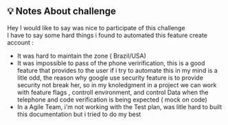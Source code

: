 ## 💡 Notes About challenge


Hey I would like to say was nice to participate of this challenge  </b></br>
I have to say some hard things i found to automated this feature create account : </b></br>

- It was hard to maintain the zone ( Brazil/USA)
- It was impossible to pass of the phone verirification, this is a good feature that provides to the user
  if i try to automate this in my mind is a litle odd, the reason why google use security feature is to provide security not break her, so in my knoledgment in a project we can work with feature flags , controll environment, and control Data when the telephone and code verification is being expected ( mock on code)
- In a Agile Team, i'm not working with the Test plan, was litle hard to built this documentation but i tried to do my best

